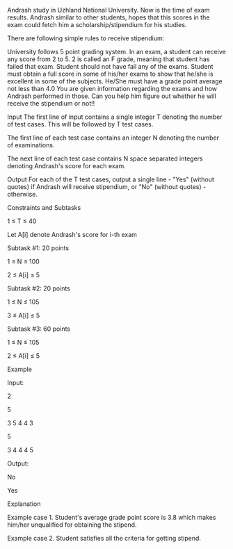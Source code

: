Andrash study in Uzhland National University. Now is the time of exam results. Andrash similar to other students, hopes that this scores in the exam could fetch him a scholarship/stipendium for his studies.

There are following simple rules to receive stipendium:

University follows 5 point grading system. In an exam, a student can receive any score from 2 to 5. 2 is called an F grade, meaning that student has failed that exam.
Student should not have fail any of the exams.
Student must obtain a full score in some of his/her exams to show that he/she is excellent in some of the subjects.
He/She must have a grade point average not less than 4.0
You are given information regarding the exams and how Andrash performed in those. Can you help him figure out whether he will receive the stipendium or not!!

Input
The first line of input contains a single integer T denoting the number of test cases. This will be followed by T test cases.

The first line of each test case contains an integer N denoting the number of examinations.

The next line of each test case contains N space separated integers denoting Andrash's score for each exam.

Output
For each of the T test cases, output a single line - "Yes" (without quotes) if Andrash will receive stipendium, or "No" (without quotes) - otherwise.

Constraints and Subtasks

1 ≤ T ≤ 40

Let A[i] denote Andrash's score for i-th exam

Subtask #1: 20 points

1 ≤ N ≤ 100

2 ≤ A[i] ≤ 5

Subtask #2: 20 points

1 ≤ N ≤ 105

3 ≤ A[i] ≤ 5

Subtask #3: 60 points

1 ≤ N ≤ 105

2 ≤ A[i] ≤ 5

Example

Input:

2

5

3 5 4 4 3

5

3 4 4 4 5

Output:

No

Yes

Explanation

Example case 1. Student's average grade point score is 3.8 which makes him/her unqualified for obtaining the stipend.

Example case 2. Student satisfies all the criteria for getting stipend.
